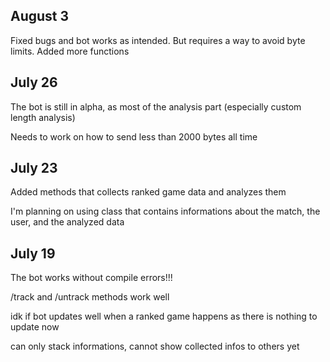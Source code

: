 ## August 3 ##
Fixed bugs and bot works as intended. But requires a way to avoid byte limits.
Added more functions

## July 26 ##

The bot is still in alpha, as most of the analysis part (especially custom length analysis)

Needs to work on how to send less than 2000 bytes all time

## July 23 ##

Added methods that collects ranked game data and analyzes them

I'm planning on using class that contains informations about the match, the user, and the analyzed data

## July 19 ##
The bot works without compile errors!!!

/track and /untrack methods work well

idk if bot updates well when a ranked game happens as there is nothing to update now

can only stack informations, cannot show collected infos to others yet
